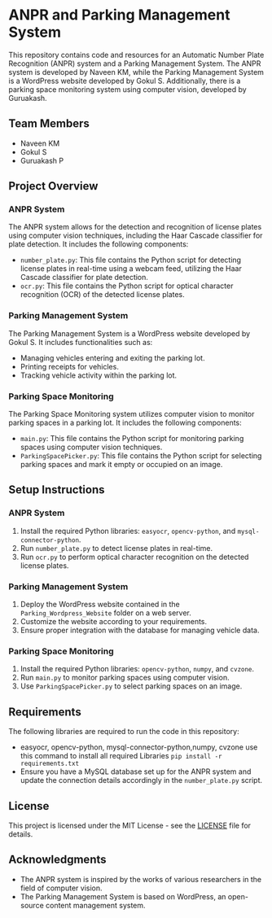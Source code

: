 # ANPR and Parking Management System

This repository contains code and resources for an Automatic Number Plate Recognition (ANPR) system and a Parking Management System. The ANPR system is developed by Naveen KM, while the Parking Management System is a WordPress website developed by Gokul S. Additionally, there is a parking space monitoring system using computer vision, developed by Guruakash.

## Team Members
- Naveen KM
- Gokul S
- Guruakash P

## Project Overview

### ANPR System
The ANPR system allows for the detection and recognition of license plates using computer vision techniques, including the Haar Cascade classifier for plate detection. It includes the following components:

- `number_plate.py`: This file contains the Python script for detecting license plates in real-time using a webcam feed, utilizing the Haar Cascade classifier for plate detection.
- `ocr.py`: This file contains the Python script for optical character recognition (OCR) of the detected license plates.


### Parking Management System
The Parking Management System is a WordPress website developed by Gokul S. It includes functionalities such as:

- Managing vehicles entering and exiting the parking lot.
- Printing receipts for vehicles.
- Tracking vehicle activity within the parking lot.

### Parking Space Monitoring
The Parking Space Monitoring system utilizes computer vision to monitor parking spaces in a parking lot. It includes the following components:

- `main.py`: This file contains the Python script for monitoring parking spaces using computer vision techniques.
- `ParkingSpacePicker.py`: This file contains the Python script for selecting parking spaces and mark it empty or occupied on an image.

## Setup Instructions

### ANPR System
1. Install the required Python libraries: `easyocr`, `opencv-python`, and `mysql-connector-python`.
2. Run `number_plate.py` to detect license plates in real-time.
3. Run `ocr.py` to perform optical character recognition on the detected license plates.

### Parking Management System
1. Deploy the WordPress website contained in the `Parking_Wordpress_Website` folder on a web server.
2. Customize the website according to your requirements.
3. Ensure proper integration with the database for managing vehicle data.

### Parking Space Monitoring
1. Install the required Python libraries: `opencv-python`, `numpy`, and `cvzone`.
2. Run `main.py` to monitor parking spaces using computer vision.
3. Use `ParkingSpacePicker.py` to select parking spaces on an image.

## Requirements
The following libraries are required to run the code in this repository:
- easyocr, opencv-python, mysql-connector-python,numpy, cvzone
use this command to install all required Libraries `pip install -r requirements.txt`
- Ensure you have a MySQL database set up for the ANPR system and update the connection details accordingly in the `number_plate.py` script.

## License
This project is licensed under the MIT License - see the [LICENSE](LICENSE) file for details.

## Acknowledgments
- The ANPR system is inspired by the works of various researchers in the field of computer vision.
- The Parking Management System is based on WordPress, an open-source content management system.
